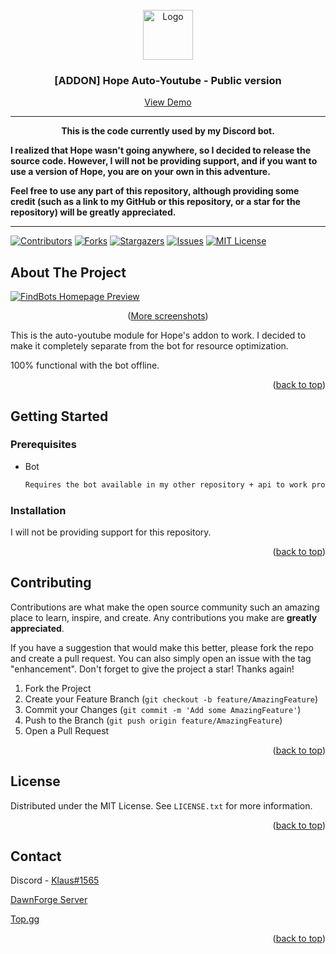 <!-- LOGO -->
<br />
<div align="center">
  <a href="https://github.com/klaus-2/FindBots-Botlist">
    <img src="https://cdn.discordapp.com/avatars/901243176814276680/0b216cbe24f1dde9e901d95c1f59c5ad.png" alt="Logo" width="80" height="80">
  </a>

  <h3 align="center"> [ADDON] Hope Auto-Youtube - Public version </h3>

  <p align="center">
    <a href="https://hopebot.top">View Demo</a>
  </p>
</div>

---

<p align="center"><strong>This is the code currently used by my Discord bot.

I realized that Hope wasn't going anywhere, so I decided to release the source code. However, I will not be providing support, and if you want to use a version of Hope, you are on your own in this adventure.

Feel free to use any part of this repository, although providing some credit (such as a link to my GitHub or this repository, or a star for the repository) will be greatly appreciated.</strong></p>

---

<div id="top"></div>

[![Contributors][contributors-shield]][contributors-url]
[![Forks][forks-shield]][forks-url]
[![Stargazers][stars-shield]][stars-url]
[![Issues][issues-shield]][issues-url]
[![MIT License][license-shield]][license-url]

<!-- ABOUT THE PROJECT -->

## About The Project

[![FindBots Homepage Preview][product-screenshot]](#)

<p align="center">(<a href="github-images">More screenshots</a>)</p>

This is the auto-youtube module for Hope's addon to work. I decided to make it completely separate from the bot for resource optimization.

100% functional with the bot offline.

<p align="right">(<a href="#top">back to top</a>)</p>

<!-- GETTING STARTED -->

## Getting Started

### Prerequisites

- Bot
  ```sh
  Requires the bot available in my other repository + api to work properly, otherwise a maintenance screen will be displayed.
  ```

### Installation

I will not be providing support for this repository.

<p align="right">(<a href="#top">back to top</a>)</p>

<!-- CONTRIBUTING -->

## Contributing

Contributions are what make the open source community such an amazing place to learn, inspire, and create. Any contributions you make are **greatly appreciated**.

If you have a suggestion that would make this better, please fork the repo and create a pull request. You can also simply open an issue with the tag "enhancement".
Don't forget to give the project a star! Thanks again!

1. Fork the Project
2. Create your Feature Branch (`git checkout -b feature/AmazingFeature`)
3. Commit your Changes (`git commit -m 'Add some AmazingFeature'`)
4. Push to the Branch (`git push origin feature/AmazingFeature`)
5. Open a Pull Request

<p align="right">(<a href="#top">back to top</a>)</p>

<!-- LICENSE -->

## License

Distributed under the MIT License. See `LICENSE.txt` for more information.

<p align="right">(<a href="#top">back to top</a>)</p>

<!-- CONTACT -->

## Contact

Discord - [Klaus#1565](https://discordapp.com/users/622812963572809771/)

[DawnForge Server](https://discord.gg/D8dWtRWfYt)

[Top.gg](https://top.gg/bot/901243176814276680/)

<p align="right">(<a href="#top">back to top</a>)</p>

<!-- MARKDOWN LINKS & IMAGES -->
<!-- https://www.markdownguide.org/basic-syntax/#reference-style-links -->

[contributors-shield]: https://img.shields.io/github/contributors/klaus-2/FindBots-Botlist.svg?style=for-the-badge
[contributors-url]: https://github.com/klaus-2/FindBots-Botlist/graphs/contributors
[forks-shield]: https://img.shields.io/github/forks/klaus-2/FindBots-Botlist.svg?style=for-the-badge
[forks-url]: https://github.com/klaus-2/FindBots-Botlist/network/members
[stars-shield]: https://img.shields.io/github/stars/klaus-2/FindBots-Botlist.svg?style=for-the-badge
[stars-url]: https://github.com/klaus-2/FindBots-Botlist/stargazers
[issues-shield]: https://img.shields.io/github/issues/klaus-2/FindBots-Botlist.svg?style=for-the-badge
[issues-url]: https://github.com/klaus-2/FindBots-Botlist/issues
[license-shield]: https://img.shields.io/github/license/klaus-2/FindBots-Botlist.svg?style=for-the-badge
[license-url]: https://github.com/klaus-2/FindBots-Botlist/blob/master/LICENSE.txt
[linkedin-shield]: https://img.shields.io/badge/-LinkedIn-black.svg?style=for-the-badge&logo=linkedin&colorB=555
[linkedin-url]: https://linkedin.com/in/othneildrew
[product-screenshot]: https://i.imgur.com/v8xQnSh.png
